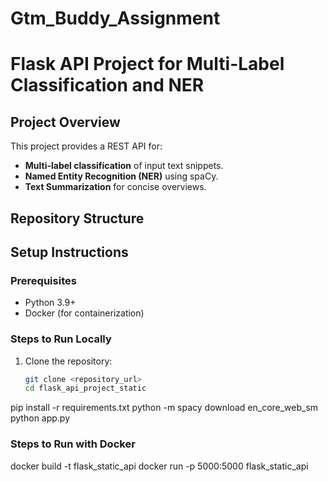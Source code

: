 # Gtm_Buddy_Assignment
# Flask API Project for Multi-Label Classification and NER

## Project Overview
This project provides a REST API for:
- **Multi-label classification** of input text snippets.
- **Named Entity Recognition (NER)** using spaCy.
- **Text Summarization** for concise overviews.

## Repository Structure

## Setup Instructions

### Prerequisites
- Python 3.9+
- Docker (for containerization)

### Steps to Run Locally
1. Clone the repository:
   ```bash
   git clone <repository_url>
   cd flask_api_project_static
pip install -r requirements.txt
python -m spacy download en_core_web_sm
python app.py
### Steps to Run with Docker
docker build -t flask_static_api 
docker run -p 5000:5000 flask_static_api


